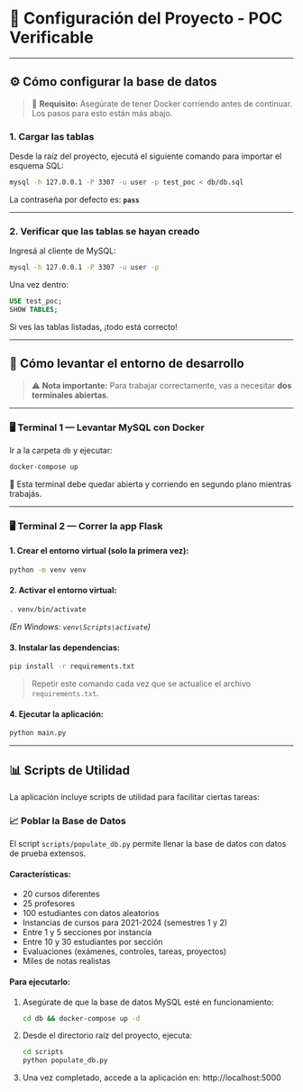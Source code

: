 # 🚀 Configuración del Proyecto - POC Verificable
---

## ⚙️ Cómo configurar la base de datos

> 📌 **Requisito:** Asegúrate de tener Docker corriendo antes de continuar. Los pasos para esto están más abajo.

### 1. Cargar las tablas

Desde la raíz del proyecto, ejecutá el siguiente comando para importar el esquema SQL:

```bash
mysql -h 127.0.0.1 -P 3307 -u user -p test_poc < db/db.sql
```

La contraseña por defecto es: **`pass`**

---

### 2. Verificar que las tablas se hayan creado

Ingresá al cliente de MySQL:

```bash
mysql -h 127.0.0.1 -P 3307 -u user -p
```

Una vez dentro:

```sql
USE test_poc;
SHOW TABLES;
```

Si ves las tablas listadas, ¡todo está correcto!

---

## 🐳 Cómo levantar el entorno de desarrollo

> ⚠️ **Nota importante:** Para trabajar correctamente, vas a necesitar **dos terminales abiertas**.

---

### 🖥 Terminal 1 — Levantar MySQL con Docker

Ir a la carpeta `db` y ejecutar:

```bash
docker-compose up
```

🛑 Esta terminal debe quedar abierta y corriendo en segundo plano mientras trabajás.

---

### 🖥 Terminal 2 — Correr la app Flask

#### 1. Crear el entorno virtual (solo la primera vez):

```bash
python -m venv venv
```

#### 2. Activar el entorno virtual:

```bash
. venv/bin/activate
```

*(En Windows: `venv\Scripts\activate`)*

#### 3. Instalar las dependencias:

```bash
pip install -r requirements.txt
```

> Repetir este comando cada vez que se actualice el archivo `requirements.txt`.

#### 4. Ejecutar la aplicación:

```bash
python main.py
```

---

## 📊 Scripts de Utilidad

La aplicación incluye scripts de utilidad para facilitar ciertas tareas:

### 📈 Poblar la Base de Datos

El script `scripts/populate_db.py` permite llenar la base de datos con datos de prueba extensos.

#### Características:

- 20 cursos diferentes
- 25 profesores
- 100 estudiantes con datos aleatorios
- Instancias de cursos para 2021-2024 (semestres 1 y 2)
- Entre 1 y 5 secciones por instancia
- Entre 10 y 30 estudiantes por sección
- Evaluaciones (exámenes, controles, tareas, proyectos)
- Miles de notas realistas

#### Para ejecutarlo:

1. Asegúrate de que la base de datos MySQL esté en funcionamiento:
   ```bash
   cd db && docker-compose up -d
   ```

2. Desde el directorio raíz del proyecto, ejecuta:
   ```bash
   cd scripts
   python populate_db.py
   ```

3. Una vez completado, accede a la aplicación en:
   http://localhost:5000


















